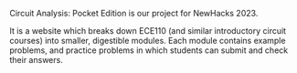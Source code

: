 Circuit Analysis: Pocket Edition is our project for NewHacks 2023. 

It is a website which breaks down ECE110 (and similar introductory circuit courses) into smaller, digestible modules. Each module contains example problems, and practice problems in which students can submit and check their answers.
